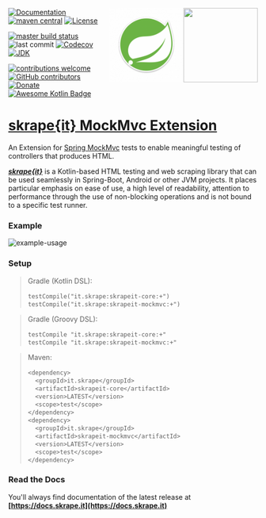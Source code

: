<a href="https://docs.skrape.it/docs/"><img width="150px" height="150px" align="right" src="../skrape.png"/><a/>
<a href="https://docs.spring.io/spring/docs/current/spring-framework-reference/testing.html#spring-mvc-test-framework"><img width="150px" height="150px" align="right" src="assets/spring.png"/><a/>

[![Documentation](https://img.shields.io/badge/skrape%7Bit%7D-docs-blue.svg)](https://docs.skrape.it)
[![maven central](https://img.shields.io/maven-central/v/it.skrape/skrapeit-mockmvc.svg?color=0)](https://search.maven.org/search?q=g:it.skrape%20AND%20a:skrapeit-mockmvc&skrapeit-mockmvc=gav)
[![License](https://img.shields.io/github/license/skrapeit/skrape.it.svg)](https://github.com/skrapeit/skrape.it/blob/master/LICENSE)

[![master build status](https://github.com/skrapeit/skrape.it/workflows/master%20build/badge.svg)](https://github.com/skrapeit/skrape.it/actions?query=workflow%3A"master+build")
![last commit](https://img.shields.io/github/last-commit/skrapeit/skrape.it)
[![Codecov](https://img.shields.io/codecov/c/github/skrapeit/skrape.it.svg)](https://codecov.io/gh/skrapeit/skrape.it)
[![JDK](https://img.shields.io/badge/jdk-8-green.svg)](#)

[![contributions welcome](https://img.shields.io/badge/contributions-welcome-brightgreen.svg?style=flat)](https://github.com/skrapeit/skrape.it/issues)
[![GitHub contributors](https://img.shields.io/github/contributors/skrapeit/skrape.it)](https://github.com/skrapeit/skrape.it/graphs/contributors)
[![Donate](https://img.shields.io/badge/-donate-blue.svg?logo=paypal)](https://www.paypal.me/skrapeit)
[![Awesome Kotlin Badge](https://kotlin.link/awesome-kotlin.svg)](https://kotlin.link/?q=Testing)

[skrape{it} MockMvc Extension](https://docs.skrape.it)
======================================================

An Extension for [Spring MockMvc](https://docs.spring.io/spring/docs/current/spring-framework-reference/testing.html#spring-mvc-test-framework) tests to enable meaningful testing of controllers that produces HTML.

_**[skrape{it}](http://www.skrape.it)**_ is a Kotlin-based HTML testing and web scraping library
that can be used seamlessly in Spring-Boot, Android or other JVM projects.
It places particular emphasis on ease of use, a high level of readability, 
attention to performance through the use of non-blocking operations and is not 
bound to a specific test runner.

### Example

![example-usage](example-usage.gif "Documentation by example")

### Setup
> Gradle (Kotlin DSL):
>```
>testCompile("it.skrape:skrapeit-core:+")
>testCompile("it.skrape:skrapeit-mockmvc:+")
>```

> Gradle (Groovy DSL):
>```
>testCompile "it.skrape:skrapeit-core:+"
>testCompile "it.skrape:skrapeit-mockmvc:+"
>```

> Maven:
>```
><dependency>
>   <groupId>it.skrape</groupId>
>   <artifactId>skrapeit-core</artifactId>
>   <version>LATEST</version>
>   <scope>test</scope>
> </dependency>
><dependency>
>   <groupId>it.skrape</groupId>
>   <artifactId>skrapeit-mockmvc</artifactId>
>   <version>LATEST</version>
>   <scope>test</scope>
> </dependency>
>```

### Read the Docs

You'll always find documentation of the latest release at 
**[https://docs.skrape.it](https://docs.skrape.it)**

